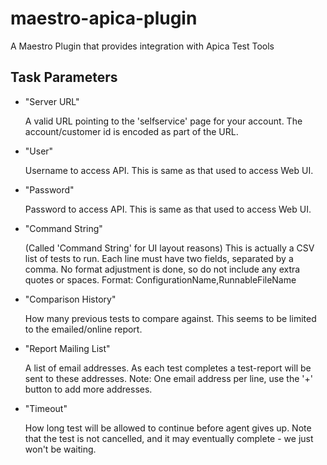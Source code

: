 maestro-apica-plugin
====================

A Maestro Plugin that provides integration with Apica Test Tools

Task Parameters
---------------

* "Server URL"

  A valid URL pointing to the 'selfservice' page for your account.
  The account/customer id is encoded as part of the URL.

* "User"

  Username to access API.  This is same as that used to access Web UI.

* "Password"

  Password to access API.  This is same as that used to access Web UI.

* "Command String"

  (Called 'Command String' for UI layout reasons)
  This is actually a CSV list of tests to run.
  Each line must have two fields, separated by a comma.
  No format adjustment is done, so do not include any extra quotes or spaces.
  Format:
    ConfigurationName,RunnableFileName

* "Comparison History"

  How many previous tests to compare against.  This seems to be limited to the emailed/online report.

* "Report Mailing List"

  A list of email addresses.  As each test completes a test-report will be sent to these addresses.
  Note: One email address per line, use the '+' button to add more addresses.

* "Timeout"

  How long test will be allowed to continue before agent gives up.  Note that the test is not cancelled, and it may eventually complete - we just won't be waiting.
